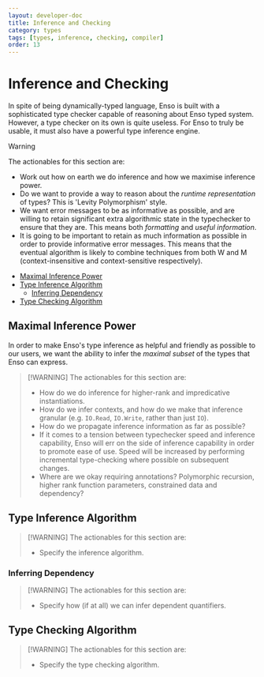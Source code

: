```yaml
---
layout: developer-doc
title: Inference and Checking
category: types
tags: [types, inference, checking, compiler]
order: 13
---
```


# Inference and Checking

In spite of being dynamically-typed language, Enso is built with a sophisticated
type checker capable of reasoning about Enso typed system. However, a type
checker on its own is quite useless. For Enso to truly be usable, it must also
have a powerful type inference engine.

> [!WARNING]
>
> The actionables for this section are:
>
> - Work out how on earth we do inference and how we maximise inference power.
> - Do we want to provide a way to reason about the _runtime representation_ of
>   types? This is 'Levity Polymorphism' style.
> - We want error messages to be as informative as possible, and are willing to
>   retain significant extra algorithmic state in the typechecker to ensure that
>   they are. This means both _formatting_ and _useful information_.
> - It is going to be important to retain as much information as possible in
>   order to provide informative error messages. This means that the eventual
>   algorithm is likely to combine techniques from both W and M
>   (context-insensitive and context-sensitive respectively).

<!-- MarkdownTOC levels="2,3" autolink="true" -->

- [Maximal Inference Power](#maximal-inference-power)
- [Type Inference Algorithm](#type-inference-algorithm)
  - [Inferring Dependency](#inferring-dependency)
- [Type Checking Algorithm](#type-checking-algorithm)

<!-- /MarkdownTOC -->

## Maximal Inference Power

In order to make Enso's type inference as helpful and friendly as possible to
our users, we want the ability to infer the _maximal subset_ of the types that
Enso can express.

> [!WARNING] The actionables for this section are:
>
> - How do we do inference for higher-rank and impredicative instantiations.
> - How do we infer contexts, and how do we make that inference granular (e.g.
>   `IO.Read`, `IO.Write`, rather than just `IO`).
> - How do we propagate inference information as far as possible?
> - If it comes to a tension between typechecker speed and inference capability,
>   Enso will err on the side of inference capability in order to promote ease
>   of use. Speed will be increased by performing incremental type-checking
>   where possible on subsequent changes.
> - Where are we okay requiring annotations? Polymorphic recursion, higher rank
>   function parameters, constrained data and dependency?

## Type Inference Algorithm

> [!WARNING] The actionables for this section are:
>
> - Specify the inference algorithm.

### Inferring Dependency

> [!WARNING] The actionables for this section are:
>
> - Specify how (if at all) we can infer dependent quantifiers.

## Type Checking Algorithm

> [!WARNING] The actionables for this section are:
>
> - Specify the type checking algorithm.
